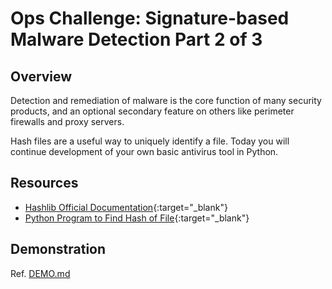 # Ops Challenge: Signature-based Malware Detection Part 2 of 3

## Overview

Detection and remediation of malware is the core function of many security products, and an optional secondary feature on others like perimeter firewalls and proxy servers.

Hash files are a useful way to uniquely identify a file. Today you will continue development of your own basic antivirus tool in Python.

## Resources

- [Hashlib Official Documentation](https://docs.python.org/3/library/hashlib.html){:target="_blank"}
- [Python Program to Find Hash of File](https://www.programiz.com/python-programming/examples/hash-file){:target="_blank"}

## Demonstration

Ref. [DEMO.md](DEMO.md)
